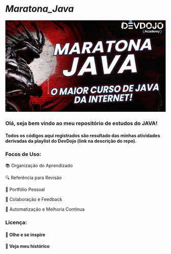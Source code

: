# *Maratona_Java*

![img.png](img.png)

### Olá, seja bem vindo ao meu repositório de estudos do JAVA! 

#### Todos os códigos aqui registrados são resultado das minhas atividades derivadas da playlist do DevDojo (link na descrição do repo). 

### Focos de Uso:
📚 Organização do Aprendizado

🔍 Referência para Revisão

💼 Portfólio Pessoal

🤝 Colaboração e Feedback

🚀 Automatização e Melhoria Contínua


### Licença:

#### 👀 Olhe e se inspire

#### 📖  Veja meu histórico